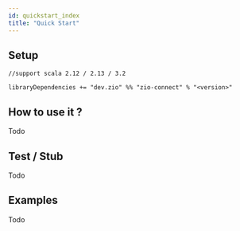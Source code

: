 ```yaml
---
id: quickstart_index
title: "Quick Start"
---
```


Setup
-----

```
//support scala 2.12 / 2.13 / 3.2

libraryDependencies += "dev.zio" %% "zio-connect" % "<version>"
```



How to use it ?
---------------
Todo


Test / Stub
-----------
Todo


Examples
--------
Todo